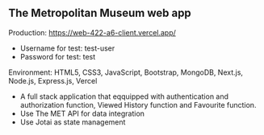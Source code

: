 ## The Metropolitan Museum web app
Production: https://web-422-a6-client.vercel.app/
- Username for test: test-user
- Password for test: test

Environment: HTML5, CSS3, JavaScript, Bootstrap, MongoDB, Next.js, Node.js, Express.js, Vercel
- A full stack application that eqquipped with authentication and authorization function, Viewed History function and Favourite function.
- Use The MET API for data integration
- Use Jotai as state management
